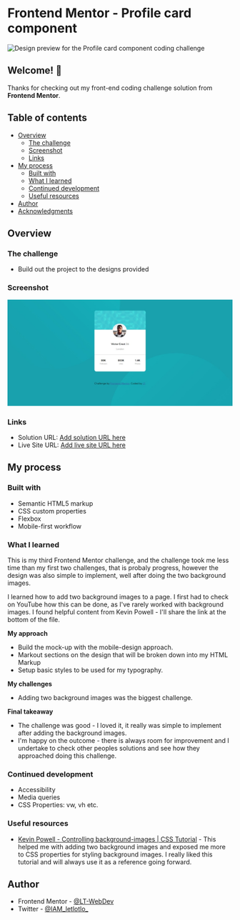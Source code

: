 # Frontend Mentor - Profile card component

![Design preview for the Profile card component coding challenge](design/desktop-preview.jpg)

## Welcome! 👋

Thanks for checking out my front-end coding challenge solution from **Frontend Mentor**.

## Table of contents

- [Overview](#overview)
  - [The challenge](#the-challenge)
  - [Screenshot](#screenshot)
  - [Links](#links)
- [My process](#my-process)
  - [Built with](#built-with)
  - [What I learned](#what-i-learned)
  - [Continued development](#continued-development)
  - [Useful resources](#useful-resources)
- [Author](#author)
- [Acknowledgments](#acknowledgments)

## Overview

### The challenge

- Build out the project to the designs provided

### Screenshot

![Complete solution of the Profile preview card component coding challenge](screenshots/profile--card.jpeg)


### Links

- Solution URL: [Add solution URL here](https://your-solution-url.com)
- Live Site URL: [Add live site URL here](https://your-live-site-url.com)

## My process

### Built with

- Semantic HTML5 markup
- CSS custom properties
- Flexbox
- Mobile-first workflow

### What I learned

This is my third Frontend Mentor challenge, and the challenge took me less time than my first two challenges, that is probaly progress, however the design was also simple to implement, well after doing the two background images.

I learned how to add two background images to a page. I first had to check on YouTube how this can be done, as I've rarely worked with background images. I found helpful content from Kevin Powell - I'll share the link at the bottom of the file.

**My approach**
- Build the mock-up with the mobile-design approach.
- Markout sections on the design that will be broken down into my HTML Markup
- Setup basic styles to be used for my typography.

**My challenges**
- Adding two background images was the biggest challenge.

**Final takeaway**
- The challenge was good - I loved it, it really was simple to implement after adding the background images.
- I'm happy on the outcome - there is always room for improvement and I undertake to check other peoples solutions and see how they approached doing this challenge.

### Continued development

- Accessibility
- Media queries 
- CSS Properties: vw, vh etc.

### Useful resources

- [Kevin Powell - Controlling background-images | CSS Tutorial](https://www.youtube.com/watch?v=3T_Jy1CqH9k) - This helped me with adding two background images and exposed me more to CSS properties for styling background images. I really liked this tutorial and will always use it as a reference going forward.


## Author

- Frontend Mentor - [@LT-WebDev](https://www.frontendmentor.io/profile/LT-WebDev)
- Twitter - [@IAM_letlotlo_](https://www.twitter.com/IAM_letlotlo_)




